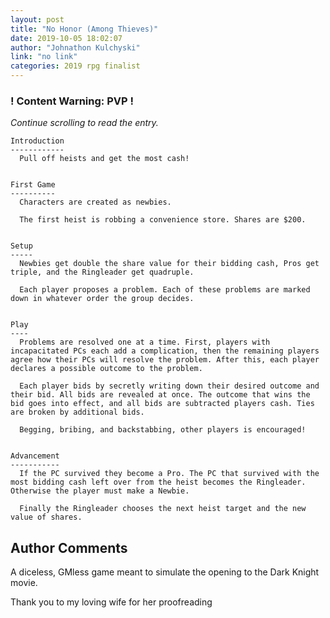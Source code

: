 ```yaml
---
layout: post
title: "No Honor (Among Thieves)"
date: 2019-10-05 18:02:07
author: "Johnathon Kulchyski"
link: "no link"
categories: 2019 rpg finalist
---
```

<div id="warning"><div id="content"><h3><strong>! Content Warning: PVP !</strong></h3><i>Continue scrolling to read the entry.</i></div></div>
 
```
Introduction
------------
  Pull off heists and get the most cash!


First Game
----------
  Characters are created as newbies. 

  The first heist is robbing a convenience store. Shares are $200. 


Setup
-----
  Newbies get double the share value for their bidding cash, Pros get triple, and the Ringleader get quadruple. 

  Each player proposes a problem. Each of these problems are marked down in whatever order the group decides.  


Play
----
  Problems are resolved one at a time. First, players with incapacitated PCs each add a complication, then the remaining players agree how their PCs will resolve the problem. After this, each player declares a possible outcome to the problem. 

  Each player bids by secretly writing down their desired outcome and their bid. All bids are revealed at once. The outcome that wins the bid goes into effect, and all bids are subtracted players cash. Ties are broken by additional bids. 

  Begging, bribing, and backstabbing, other players is encouraged!


Advancement
-----------
  If the PC survived they become a Pro. The PC that survived with the most bidding cash left over from the heist becomes the Ringleader. Otherwise the player must make a Newbie. 

  Finally the Ringleader chooses the next heist target and the new value of shares. 
```
## Author Comments
A diceless, GMless game meant to simulate the opening to the Dark Knight movie. 

Thank you to my loving wife for her proofreading
